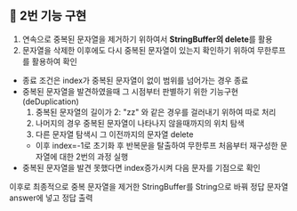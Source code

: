 ## 🚀 2번 기능 구현
1. 연속으로 중복된 문자열을 제거하기 위하여서 **StringBuffer의 delete**를 활용
2. 문자열을 삭제한 이후에도 다시 중복된 문자열이 있는지 확인하기 위하여 무한루프를 활용하여
확인
  - 종료 조건은 index가 중복된 문자열이 없이 범위를 넘어가는 경우 종료
  - 중복된 문자열을 발견하였을때 그 시점부터 판별하기 위한 기능구현(deDuplication)
    1. 중복된 문자열의 길이가 2: "zz" 와 같은 경우를 걸러내기 위하여 따로 처리
    2. 나머지의 경우 중복된 문자열이 나타나지 않을때까지의 위치 탐색
    3. 다른 문자열 탐색시 그 이전까지의 문자열 delete
    - 이후 index=-1로 초기화 후 반복문을 탈출하여 무한루프 처음부터 재구성한 문자열에 대한 2번의 과정 실행
  - 중복된 문자열을 발견 못했다면 index증가시켜 다음 문자를 기점으로 확인

이후로 최종적으로 중복 문자열을 제거한 StringBuffer를 String으로 바꿔 정답 문자열 answer에 넣고 정답 출력